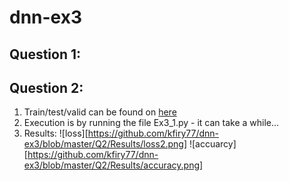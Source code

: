 # dnn-ex3

## Question 1:

## Question 2:

1. Train/test/valid can be found on [here](https://drive.google.com/drive/folders/19PduWT-tEPssgwip1rgWiVApFRsl8Wkd?usp=sharing)
2. Execution is by running the file Ex3_1.py - it can take a while... 
3. Results:
 ![loss][https://github.com/kfiry77/dnn-ex3/blob/master/Q2/Results/loss2.png]
 ![accuarcy][https://github.com/kfiry77/dnn-ex3/blob/master/Q2/Results/accuracy.png]
 
 

